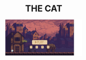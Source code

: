 <div align="center">
        <h1>
          THE CAT
        </h1>
        <img src="The_Cat\data\image\game.png" style="width: 250px; height: auto;"/>
      </div>
